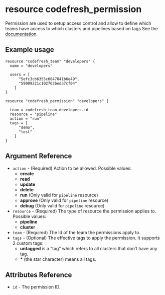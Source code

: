 # resource codefresh_permission
Permission are used to setup access control and allow to define which teams have access to which clusters and pipelines based on tags
See the [documentation](https://codefresh.io/docs/docs/administration/access-control/).

## Example usage

```hcl
resource "codefresh_team" "developers" {
  name = "developers"

  users = [
      "5efc3cb6355c6647041b6e49",
      "59009221c102763beda7cf04"
    ]
}

resource "codefresh_permission" "developers" {

  team = codefresh_team.developers.id
  resource = "pipeline"
  action = "run"
  tags = [
      "demo",
      "test"
    ]
}
```

## Argument Reference

- `action` - (Required) Action to be allowed. Possible values:
  - __create__
  - __read__
  - __update__
  - __delete__
  - __run__ (Only valid for `pipeline` resource)
  - __approve__ (Only valid for `pipeline` resource)
  - __debug__ (Only valid for `pipeline` resource)
- `resource` - (Required) The type of resource the permission applies to. Possible values:
  - __pipeline__
  - __cluster__
- `team` - (Required) The Id of the team the permissions apply to.
- `tags` - (Optional) The effective tags to apply the permission. It supports 2 custom tags:
  - __untagged__ is a “tag” which refers to all clusters that don’t have any tag.
  - __*__ (the star character) means all tags.

## Attributes Reference

- `id` - The permission ID.
